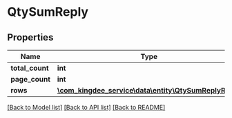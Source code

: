 # QtySumReply

## Properties
Name | Type | Description | Notes
------------ | ------------- | ------------- | -------------
**total_count** | **int** |  | [optional] 
**page_count** | **int** |  | [optional] 
**rows** | [**\com_kingdee_service\data\entity\QtySumReplyRow[]**](QtySumReplyRow.md) |  | [optional] 

[[Back to Model list]](../README.md#documentation-for-models) [[Back to API list]](../README.md#documentation-for-api-endpoints) [[Back to README]](../README.md)


